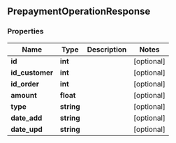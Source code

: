 ## PrepaymentOperationResponse

### Properties
Name | Type | Description | Notes
------------ | ------------- | ------------- | -------------
**id** | **int** |  | [optional] 
**id_customer** | **int** |  | [optional] 
**id_order** | **int** |  | [optional] 
**amount** | **float** |  | [optional] 
**type** | **string** |  | [optional] 
**date_add** | **string** |  | [optional] 
**date_upd** | **string** |  | [optional] 



